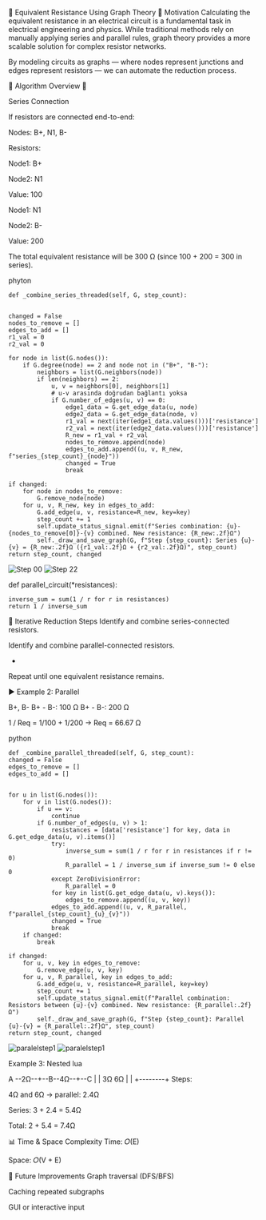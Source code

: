 📘 Equivalent Resistance Using Graph Theory
🎯 Motivation
Calculating the equivalent resistance in an electrical circuit is a fundamental task in electrical engineering and physics. While traditional methods rely on manually applying series and parallel rules, graph theory provides a more scalable solution for complex resistor networks.

By modeling circuits as graphs — where nodes represent junctions and edges represent resistors — we can automate the reduction process.

🧠 Algorithm Overview
🔹 

Series Connection

If resistors are connected end-to-end:

Nodes:
B+, N1, B-


Resistors:

Node1: B+

Node2: N1

Value: 100

Node1: N1

Node2: B-

Value: 200

The total equivalent resistance will be 300 Ω (since 100 + 200 = 300 in series).


phyton


    def _combine_series_threaded(self, G, step_count):


    changed = False
    nodes_to_remove = []
    edges_to_add = []
    r1_val = 0
    r2_val = 0

    for node in list(G.nodes()):
        if G.degree(node) == 2 and node not in ("B+", "B-"):
            neighbors = list(G.neighbors(node))
            if len(neighbors) == 2:
                u, v = neighbors[0], neighbors[1]
                # u-v arasında doğrudan bağlantı yoksa
                if G.number_of_edges(u, v) == 0:
                    edge1_data = G.get_edge_data(u, node)
                    edge2_data = G.get_edge_data(node, v)
                    r1_val = next(iter(edge1_data.values()))['resistance']
                    r2_val = next(iter(edge2_data.values()))['resistance']
                    R_new = r1_val + r2_val
                    nodes_to_remove.append(node)
                    edges_to_add.append((u, v, R_new, f"series_{step_count}_{node}"))
                    changed = True
                    break

    if changed:
        for node in nodes_to_remove:
            G.remove_node(node)
        for u, v, R_new, key in edges_to_add:
            G.add_edge(u, v, resistance=R_new, key=key)
            step_count += 1
            self.update_status_signal.emit(f"Series combination: {u}-{nodes_to_remove[0]}-{v} combined. New resistance: {R_new:.2f}Ω")
            self._draw_and_save_graph(G, f"Step {step_count}: Series {u}-{v} = {R_new:.2f}Ω ({r1_val:.2f}Ω + {r2_val:.2f}Ω)", step_count)
    return step_count, changed
![Step 00](Seriesstep_00.png) 
![Step 22](seriesstep_02.png)

def parallel_circuit(*resistances):

    inverse_sum = sum(1 / r for r in resistances)
    return 1 / inverse_sum
🔄 Iterative Reduction Steps
Identify and combine series-connected resistors.

Identify and combine parallel-connected resistors.


+
Repeat until one equivalent resistance remains.


▶ Example 2: Parallel

B+, B-
B+ - B-: 100 Ω
B+ - B-: 200 Ω

1 / Req = 1/100 + 1/200 → Req = 66.67 Ω

python

    def _combine_parallel_threaded(self, G, step_count):
    changed = False
    edges_to_remove = []
    edges_to_add = []

    
    for u in list(G.nodes()):
        for v in list(G.nodes()):
            if u == v:
                continue
            if G.number_of_edges(u, v) > 1:
                resistances = [data['resistance'] for key, data in G.get_edge_data(u, v).items()]
                try:
                    inverse_sum = sum(1 / r for r in resistances if r != 0)
                    R_parallel = 1 / inverse_sum if inverse_sum != 0 else 0
                except ZeroDivisionError:
                    R_parallel = 0
                for key in list(G.get_edge_data(u, v).keys()):
                    edges_to_remove.append((u, v, key))
                edges_to_add.append((u, v, R_parallel, f"parallel_{step_count}_{u}_{v}"))
                changed = True
                break
        if changed:
            break

    if changed:
        for u, v, key in edges_to_remove:
            G.remove_edge(u, v, key)
        for u, v, R_parallel, key in edges_to_add:
            G.add_edge(u, v, resistance=R_parallel, key=key)
            step_count += 1
            self.update_status_signal.emit(f"Parallel combination: Resistors between {u}-{v} combined. New resistance: {R_parallel:.2f}Ω")
            self._draw_and_save_graph(G, f"Step {step_count}: Parallel {u}-{v} = {R_parallel:.2f}Ω", step_count)
    return step_count, changed

![paralelstep1](paralel_step_01.png)
![paralelstep1](paralel_step_02.png)

Example 3: Nested
lua

A --2Ω--+--B--4Ω--+--C
        |        |
        3Ω       6Ω
        |        |
        +--------+
Steps:

4Ω and 6Ω → parallel: 2.4Ω

Series: 3 + 2.4 = 5.4Ω

Total: 2 + 5.4 = 7.4Ω

📊 Time & Space Complexity
Time: 𝑂(E)

Space: 𝑂(V + E)

🚀 Future Improvements
Graph traversal (DFS/BFS)

Caching repeated subgraphs

GUI or interactive input

